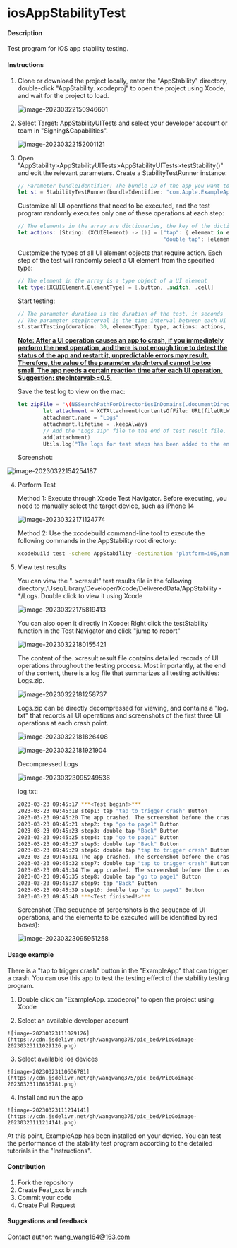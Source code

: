 # iosAppStabilityTest

#### Description
Test program for iOS app stability testing.

#### Instructions

1.  Clone or download the project locally, enter the "AppStability" directory, double-click "AppStability. xcodeproj" to open the project using Xcode, and wait for the project to load.

	![image-20230322150946601](https://cdn.jsdelivr.net/gh/wangwang375/pic_bed/PicGoimage-20230322150946601.png)

2.  Select Target: AppStabilityUITests and select your developer account or team in "Signing&Capabilities".

	![image-20230322152001121](https://cdn.jsdelivr.net/gh/wangwang375/pic_bed/PicGoimage-20230322152001121.png)

3.  Open "AppStability>AppStabilityUITests>AppStabilityUITests>testStability()" and edit the relevant parameters.
	Create a StabilityTestRunner instance:
	```swift
	// Parameter bundleIdentifier: The bundle ID of the app you want to test
	let st = StabilityTestRunner(bundleIdentifier: "com.Apple.ExampleApp")
	```
	Customize all UI operations that need to be executed, and the test program randomly executes only one of these operations at each step:
	```swift
	// The elements in the array are dictionaries, the key of the dictionary is the description of the UI operation, and the value is the UI operation function that needs to be executed. During the testing process, one of these will be randomly selected
	let actions: [String: (XCUIElement) -> ()] = ["tap": { element in element.tap() },
	                                              "double tap": {element in element.doubleTap()}]
	```
	Customize the types of all UI element objects that require action. Each step of the test will randomly select a UI element from the specified type:
	```swift
	// The element in the array is a type object of a UI element
	let type:[XCUIElement.ElementType] = [.button, .switch, .cell]
	```
	Start testing:
	```swift
	// The parameter duration is the duration of the test, in seconds
	// The parameter stepInterval is the time interval between each UI operation, in seconds. It defaults to 0.5. You can also customize it
	st.startTesting(duration: 30, elementType: type, actions: actions, stepInterval: 0.5)
	```
	<u>**Note: After a UI operation causes an app to crash, if you immediately perform the next operation, and there is not enough time to detect the status of the app and restart it, unpredictable errors may result. Therefore, the value of the parameter stepInterval cannot be too small. The app needs a certain reaction time after each UI operation. Suggestion: stepInterval>=0.5.**</u>

	Save the test log to view on the mac:

	```swift
	let zipFile = "\(NSSearchPathForDirectoriesInDomains(.documentDirectory, .userDomainMask, true)[0])/Logs.zip"
	        let attachment = XCTAttachment(contentsOfFile: URL(fileURLWithPath: zipFile))
	        attachment.name = "Logs"
	        attachment.lifetime = .keepAlways
	        // Add the "Logs.zip" file to the end of test result file.
	        add(attachment)
	        Utils.log("The logs for test steps has been added to the end of test result file at /User/Library/Developer/Xcode/DerivedData/AppStability-*/Logs")
	```
	Screenshot:

![image-20230322154254187](https://cdn.jsdelivr.net/gh/wangwang375/pic_bed/PicGoimage-20230322154254187.png)

4.  Perform Test

	Method 1: Execute through Xcode Test Navigator. Before executing, you need to manually select the target device, such as iPhone 14

	![image-20230322171124774](https://cdn.jsdelivr.net/gh/wangwang375/pic_bed/PicGoimage-20230322171124774.png)

	Method 2: Use the xcodebuild command-line tool to execute the following commands in the AppStability root directory:

	```sh
	xcodebuild test -scheme AppStability -destination 'platform=iOS,name=<your iphone name>'
	```

5.  View test results

	You can view the ". xcresult" test results file in the following directory:/User/Library/Developer/Xcode/DeliveredData/AppStability - */Logs. Double click to view it using Xcode

	![image-20230322175819413](https://cdn.jsdelivr.net/gh/wangwang375/pic_bed/PicGoimage-20230322175819413.png)

	You can also open it directly in Xcode: Right click the testStability function in the Test Navigator and click "jump to report"

	![image-20230322180155421](https://cdn.jsdelivr.net/gh/wangwang375/pic_bed/PicGoimage-20230322180155421.png)

	The content of the. xcresult result file contains detailed records of UI operations throughout the testing process. Most importantly, at the end of the content, there is a log file that summarizes all testing activities: Logs.zip.

	![image-20230322181258737](https://cdn.jsdelivr.net/gh/wangwang375/pic_bed/PicGoimage-20230322181258737.png)

	Logs.zip can be directly decompressed for viewing, and contains a "log. txt" that records all UI operations and screenshots of the first three UI operations at each crash point.

	![image-20230322181826408](https://cdn.jsdelivr.net/gh/wangwang375/pic_bed/PicGoimage-20230322181826408.png)

	![image-20230322181921904](https://cdn.jsdelivr.net/gh/wangwang375/pic_bed/PicGoimage-20230322181921904.png)

	Decompressed Logs

	![image-20230323095249536](https://cdn.jsdelivr.net/gh/wangwang375/pic_bed/PicGoimage-20230323095249536.png)

	log.txt:

	```sh
	2023-03-23 09:45:17 ***<Test begin!>***
	2023-03-23 09:45:18 step1: tap "tap to trigger crash" Button
	2023-03-23 09:45:20 The app crashed. The screenshot before the crash has been saved in the screenshot folder.
	2023-03-23 09:45:21 step2: tap "go to page1" Button
	2023-03-23 09:45:23 step3: double tap "Back" Button
	2023-03-23 09:45:25 step4: tap "go to page1" Button
	2023-03-23 09:45:27 step5: double tap "Back" Button
	2023-03-23 09:45:29 step6: double tap "tap to trigger crash" Button
	2023-03-23 09:45:31 The app crashed. The screenshot before the crash has been saved in the screenshot folder.
	2023-03-23 09:45:32 step7: double tap "tap to trigger crash" Button
	2023-03-23 09:45:34 The app crashed. The screenshot before the crash has been saved in the screenshot folder.
	2023-03-23 09:45:35 step8: double tap "go to page1" Button
	2023-03-23 09:45:37 step9: tap "Back" Button
	2023-03-23 09:45:39 step10: double tap "go to page1" Button
	2023-03-23 09:45:40 ***<Test finished!>***
	```

	Screenshot (The sequence of screenshots is the sequence of UI operations, and the elements to be executed will be identified by red boxes):

	![image-20230323095951258](https://cdn.jsdelivr.net/gh/wangwang375/pic_bed/PicGoimage-20230323095951258.png)

#### Usage example

There is a "tap to trigger crash" button in the "ExampleApp" that can trigger a crash. You can use this app to test the testing effect of the stability testing program.

 1.  Double click on "ExampleApp. xcodeproj" to open the project using Xcode

 2.  Select an available developer account

	![image-20230323111029126](https://cdn.jsdelivr.net/gh/wangwang375/pic_bed/PicGoimage-20230323111029126.png)

 3.  Select available ios devices

	![image-20230323110636781](https://cdn.jsdelivr.net/gh/wangwang375/pic_bed/PicGoimage-20230323110636781.png)

 4.  Install and run the app

	![image-20230323111214141](https://cdn.jsdelivr.net/gh/wangwang375/pic_bed/PicGoimage-20230323111214141.png)

At this point, ExampleApp has been installed on your device. You can test the performance of the stability test program according to the detailed tutorials in the "Instructions".

#### Contribution

1.  Fork the repository
2.  Create Feat_xxx branch
3.  Commit your code
4.  Create Pull Request


#### Suggestions and feedback

Contact author: wang_wang164@163.com
